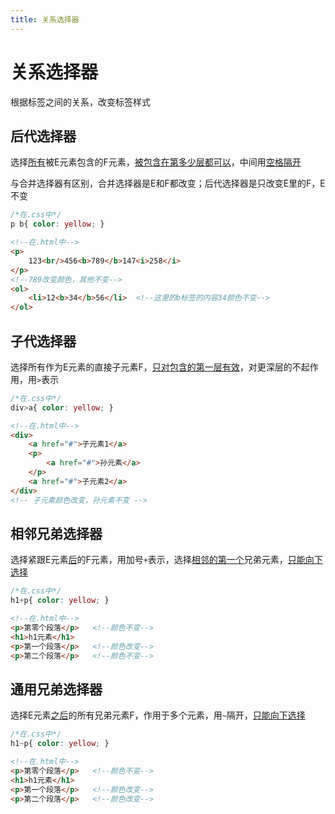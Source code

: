 ```yaml
---
title: 关系选择器
---
```



# 关系选择器

根据标签之间的关系，改变标签样式



## **后代选择器**

选择<u>所有</u>被E元素包含的F元素，<u>被包含在第多少层都可以</u>，中间用<u>空格隔开</u>

与合并选择器有区别，合并选择器是E和F都改变；后代选择器是只改变E里的F，E不变

```css
/*在.css中*/
p b{ color: yellow; }
```

```html
<!--在.html中-->
<p>
    123<br/>456<b>789</b>147<i>258</i>
</p>
<!--789改变颜色，其他不变-->
<ol>
    <li>12<b>34</b>56</li>  <!--这里的b标签的内容34颜色不变-->
</ol>
```



## **子代选择器**

选择所有作为E元素的直接子元素F，<u>只对包含的第一层有效</u>，对更深层的不起作用，用`>`表示

```css
/*在.css中*/
div>a{ color: yellow; }
```

```html
<!--在.html中-->
<div>
    <a href="#">子元素1</a>
    <p>
        <a href="#">孙元素</a>
    </p>
    <a href="#">子元素2</a>
</div>
<!-- 子元素颜色改变，孙元素不变 -->
```



## **相邻兄弟选择器**

选择紧跟E元素<u>后</u>的F元素，用加号`+`表示，选择<u>相邻的第一个</u>兄弟元素，<u>只能向下选择</u>

```css
/*在.css中*/
h1+p{ color: yellow; }
```

```html
<!--在.html中-->
<p>第零个段落</p>   <!--颜色不变-->
<h1>h1元素</h1>
<p>第一个段落</p>   <!--颜色改变-->
<p>第二个段落</p>   <!--颜色不变-->
```



## **通用兄弟选择器**

选择E元素<u>之后</u>的所有兄弟元素F，作用于多个元素，用`~`隔开，<u>只能向下选择</u>

```css
/*在.css中*/
h1~p{ color: yellow; }
```

```html
<!--在.html中-->
<p>第零个段落</p>   <!--颜色不变-->
<h1>h1元素</h1>
<p>第一个段落</p>   <!--颜色改变-->
<p>第二个段落</p>   <!--颜色改变-->
```



